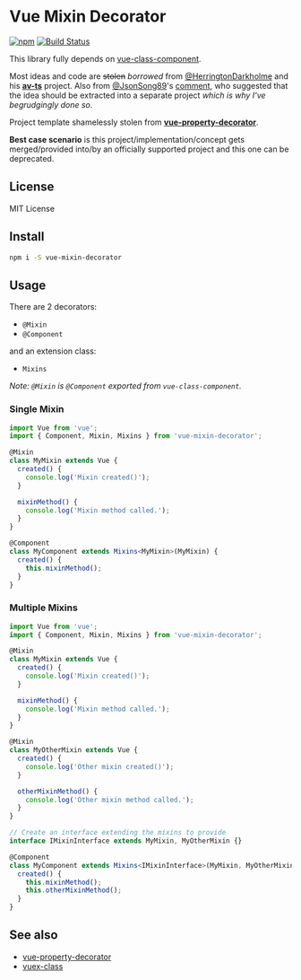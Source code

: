 # Vue Mixin Decorator

[![npm](https://img.shields.io/npm/v/vue-mixin-decorator.svg)](https://www.npmjs.com/package/vue-mixin-decorator) [![Build Status](https://travis-ci.org/justrhysism/vue-mixin-decorator.svg?branch=master)](https://travis-ci.org/justrhysism/vue-mixin-decorator)

This library fully depends on [vue-class-component](https://github.com/vuejs/vue-class-component).

Most ideas and code are ~~stolen~~ _borrowed_ from [@HerringtonDarkholme](https://github.com/HerringtonDarkholme)
and his **[av-ts](https://github.com/HerringtonDarkholme/av-ts)** project. Also from 
[@JsonSong89](https://github.com/JsonSong89)'s 
[comment](https://github.com/vuejs/vue-class-component/issues/91#issuecomment-312534798), who suggested that the idea
should be extracted into a separate project _which is why I've begrudgingly done so_.

Project template shamelessly stolen from **[vue-property-decorator](https://github.com/kaorun343/vue-property-decorator)**.

**Best case scenario** is this project/implementation/concept 
gets merged/provided into/by an officially supported project
and this one can be deprecated.

## License

MIT License

## Install

```bash
npm i -S vue-mixin-decorator
```

## Usage

There are 2 decorators:

* `@Mixin` 
* `@Component` 

and an extension class:

* `Mixins`

_Note: `@Mixin` is `@Component` exported from `vue-class-component`._

### Single Mixin

```typescript
import Vue from 'vue';
import { Component, Mixin, Mixins } from 'vue-mixin-decorator';

@Mixin
class MyMixin extends Vue {
  created() {
    console.log('Mixin created()');
  }

  mixinMethod() {
    console.log('Mixin method called.');
  }
}

@Component
class MyComponent extends Mixins<MyMixin>(MyMixin) {
  created() {
    this.mixinMethod();
  }
}
```

### Multiple Mixins
```typescript
import Vue from 'vue';
import { Component, Mixin, Mixins } from 'vue-mixin-decorator';

@Mixin
class MyMixin extends Vue {
  created() {
    console.log('Mixin created()');
  }

  mixinMethod() {
    console.log('Mixin method called.');
  }
}

@Mixin
class MyOtherMixin extends Vue {
  created() {
    console.log('Other mixin created()');
  }

  otherMixinMethod() {
    console.log('Other mixin method called.');
  }
}

// Create an interface extending the mixins to provide
interface IMixinInterface extends MyMixin, MyOtherMixin {}

@Component
class MyComponent extends Mixins<IMixinInterface>(MyMixin, MyOtherMixin) {
  created() {
    this.mixinMethod();
    this.otherMixinMethod();
  }
}
```

## See also

* [vue-property-decorator](https://github.com/kaorun343/vue-property-decorator)
* [vuex-class](https://github.com/ktsn/vuex-class/)
